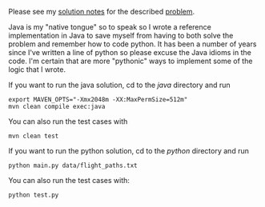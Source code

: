 Please see my [solution notes](Solution.md) for the described [problem](Problem.md).

Java is my "native tongue" so to speak so I wrote a reference implementation in Java to save myself from having to both solve the problem and remember how to code python.  It has been a number of years since I've written a line of python so please excuse the Java idioms in the code.  I'm certain that are more "pythonic" ways to implement some of the logic that I wrote.

If you want to run the java solution, cd to the *java* directory and run

    export MAVEN_OPTS="-Xmx2048m -XX:MaxPermSize=512m"
    mvn clean compile exec:java

You can also run the test cases with

    mvn clean test

If you want to run the python solution, cd to the *python* directory and run

    python main.py data/flight_paths.txt

You can also run the test cases with:

    python test.py